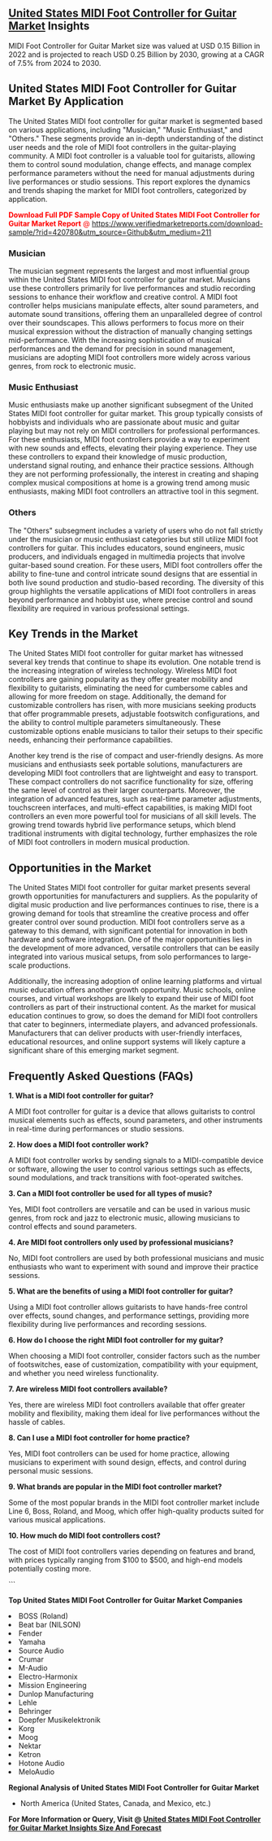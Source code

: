 <h2><a href="https://www.verifiedmarketreports.com/download-sample/?rid=420780&amp;utm_source=Github&amp;utm_medium=211" target="_blank">United States MIDI Foot Controller for Guitar Market</a> Insights</h2><p>MIDI Foot Controller for Guitar Market size was valued at USD 0.15 Billion in 2022 and is projected to reach USD 0.25 Billion by 2030, growing at a CAGR of 7.5% from 2024 to 2030.</p><p><h2>United States MIDI Foot Controller for Guitar Market By Application</h2><p>The United States MIDI foot controller for guitar market is segmented based on various applications, including "Musician," "Music Enthusiast," and "Others." These segments provide an in-depth understanding of the distinct user needs and the role of MIDI foot controllers in the guitar-playing community. A MIDI foot controller is a valuable tool for guitarists, allowing them to control sound modulation, change effects, and manage complex performance parameters without the need for manual adjustments during live performances or studio sessions. This report explores the dynamics and trends shaping the market for MIDI foot controllers, categorized by application. <p><span class=""><span style="color: #ff0000;"><strong>Download Full PDF Sample Copy of United States MIDI Foot Controller for Guitar Market Report</strong> @ </span><a href="https://www.verifiedmarketreports.com/download-sample/?rid=420780&amp;utm_source=Github&amp;utm_medium=211" target="_blank">https://www.verifiedmarketreports.com/download-sample/?rid=420780&amp;utm_source=Github&amp;utm_medium=211</a></span></p></p><h3>Musician</h3><p>The musician segment represents the largest and most influential group within the United States MIDI foot controller for guitar market. Musicians use these controllers primarily for live performances and studio recording sessions to enhance their workflow and creative control. A MIDI foot controller helps musicians manipulate effects, alter sound parameters, and automate sound transitions, offering them an unparalleled degree of control over their soundscapes. This allows performers to focus more on their musical expression without the distraction of manually changing settings mid-performance. With the increasing sophistication of musical performances and the demand for precision in sound management, musicians are adopting MIDI foot controllers more widely across various genres, from rock to electronic music.</p><h3>Music Enthusiast</h3><p>Music enthusiasts make up another significant subsegment of the United States MIDI foot controller for guitar market. This group typically consists of hobbyists and individuals who are passionate about music and guitar playing but may not rely on MIDI controllers for professional performances. For these enthusiasts, MIDI foot controllers provide a way to experiment with new sounds and effects, elevating their playing experience. They use these controllers to expand their knowledge of music production, understand signal routing, and enhance their practice sessions. Although they are not performing professionally, the interest in creating and shaping complex musical compositions at home is a growing trend among music enthusiasts, making MIDI foot controllers an attractive tool in this segment.</p><h3>Others</h3><p>The "Others" subsegment includes a variety of users who do not fall strictly under the musician or music enthusiast categories but still utilize MIDI foot controllers for guitar. This includes educators, sound engineers, music producers, and individuals engaged in multimedia projects that involve guitar-based sound creation. For these users, MIDI foot controllers offer the ability to fine-tune and control intricate sound designs that are essential in both live sound production and studio-based recording. The diversity of this group highlights the versatile applications of MIDI foot controllers in areas beyond performance and hobbyist use, where precise control and sound flexibility are required in various professional settings.</p><h2>Key Trends in the Market</h2><p>The United States MIDI foot controller for guitar market has witnessed several key trends that continue to shape its evolution. One notable trend is the increasing integration of wireless technology. Wireless MIDI foot controllers are gaining popularity as they offer greater mobility and flexibility to guitarists, eliminating the need for cumbersome cables and allowing for more freedom on stage. Additionally, the demand for customizable controllers has risen, with more musicians seeking products that offer programmable presets, adjustable footswitch configurations, and the ability to control multiple parameters simultaneously. These customizable options enable musicians to tailor their setups to their specific needs, enhancing their performance capabilities.</p><p>Another key trend is the rise of compact and user-friendly designs. As more musicians and enthusiasts seek portable solutions, manufacturers are developing MIDI foot controllers that are lightweight and easy to transport. These compact controllers do not sacrifice functionality for size, offering the same level of control as their larger counterparts. Moreover, the integration of advanced features, such as real-time parameter adjustments, touchscreen interfaces, and multi-effect capabilities, is making MIDI foot controllers an even more powerful tool for musicians of all skill levels. The growing trend towards hybrid live performance setups, which blend traditional instruments with digital technology, further emphasizes the role of MIDI foot controllers in modern musical production.</p><h2>Opportunities in the Market</h2><p>The United States MIDI foot controller for guitar market presents several growth opportunities for manufacturers and suppliers. As the popularity of digital music production and live performances continues to rise, there is a growing demand for tools that streamline the creative process and offer greater control over sound production. MIDI foot controllers serve as a gateway to this demand, with significant potential for innovation in both hardware and software integration. One of the major opportunities lies in the development of more advanced, versatile controllers that can be easily integrated into various musical setups, from solo performances to large-scale productions.</p><p>Additionally, the increasing adoption of online learning platforms and virtual music education offers another growth opportunity. Music schools, online courses, and virtual workshops are likely to expand their use of MIDI foot controllers as part of their instructional content. As the market for musical education continues to grow, so does the demand for MIDI foot controllers that cater to beginners, intermediate players, and advanced professionals. Manufacturers that can deliver products with user-friendly interfaces, educational resources, and online support systems will likely capture a significant share of this emerging market segment.</p><h2>Frequently Asked Questions (FAQs)</h2><p><strong>1. What is a MIDI foot controller for guitar?</strong></p><p>A MIDI foot controller for guitar is a device that allows guitarists to control musical elements such as effects, sound parameters, and other instruments in real-time during performances or studio sessions.</p><p><strong>2. How does a MIDI foot controller work?</strong></p><p>A MIDI foot controller works by sending signals to a MIDI-compatible device or software, allowing the user to control various settings such as effects, sound modulations, and track transitions with foot-operated switches.</p><p><strong>3. Can a MIDI foot controller be used for all types of music?</strong></p><p>Yes, MIDI foot controllers are versatile and can be used in various music genres, from rock and jazz to electronic music, allowing musicians to control effects and sound parameters.</p><p><strong>4. Are MIDI foot controllers only used by professional musicians?</strong></p><p>No, MIDI foot controllers are used by both professional musicians and music enthusiasts who want to experiment with sound and improve their practice sessions.</p><p><strong>5. What are the benefits of using a MIDI foot controller for guitar?</strong></p><p>Using a MIDI foot controller allows guitarists to have hands-free control over effects, sound changes, and performance settings, providing more flexibility during live performances and recording sessions.</p><p><strong>6. How do I choose the right MIDI foot controller for my guitar?</strong></p><p>When choosing a MIDI foot controller, consider factors such as the number of footswitches, ease of customization, compatibility with your equipment, and whether you need wireless functionality.</p><p><strong>7. Are wireless MIDI foot controllers available?</strong></p><p>Yes, there are wireless MIDI foot controllers available that offer greater mobility and flexibility, making them ideal for live performances without the hassle of cables.</p><p><strong>8. Can I use a MIDI foot controller for home practice?</strong></p><p>Yes, MIDI foot controllers can be used for home practice, allowing musicians to experiment with sound design, effects, and control during personal music sessions.</p><p><strong>9. What brands are popular in the MIDI foot controller market?</strong></p><p>Some of the most popular brands in the MIDI foot controller market include Line 6, Boss, Roland, and Moog, which offer high-quality products suited for various musical applications.</p><p><strong>10. How much do MIDI foot controllers cost?</strong></p><p>The cost of MIDI foot controllers varies depending on features and brand, with prices typically ranging from $100 to $500, and high-end models potentially costing more.</p>```</p><p><strong>Top United States MIDI Foot Controller for Guitar Market Companies</strong></p><div data-test-id=""><p><li>BOSS (Roland)</li><li> Beat bar (NILSON)</li><li> Fender</li><li> Yamaha</li><li> Source Audio</li><li> Crumar</li><li> M-Audio</li><li> Electro-Harmonix</li><li> Mission Engineering</li><li> Dunlop Manufacturing</li><li> Lehle</li><li> Behringer</li><li> Doepfer Musikelektronik</li><li> Korg</li><li> Moog</li><li> Nektar</li><li> Ketron</li><li> Hotone Audio</li><li> MeloAudio</li></p><div><strong>Regional Analysis of&nbsp;United States MIDI Foot Controller for Guitar Market</strong></div><ul><li dir="ltr"><p dir="ltr">North America&nbsp;(United States, Canada, and Mexico, etc.)</p></li></ul><p><strong>For More Information or Query, Visit @&nbsp;</strong><strong><a href="https://www.verifiedmarketreports.com/product/midi-foot-controller-for-guitar-market/?utm_source=Github&amp;utm_medium=211" target="_blank">United States MIDI Foot Controller for Guitar Market Insights Size And Forecast</a></strong></p></div>
